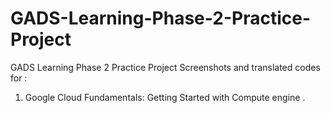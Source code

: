 # GADS-Learning-Phase-2-Practice-Project
GADS Learning Phase 2 Practice Project Screenshots and translated codes for :
1. Google Cloud Fundamentals: Getting Started with Compute engine .
